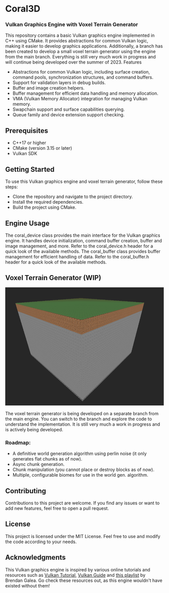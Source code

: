 # Coral3D
### Vulkan Graphics Engine with Voxel Terrain Generator

This repository contains a basic Vulkan graphics engine implemented in C++ using CMake. It provides abstractions for common Vulkan logic, making it easier to develop graphics applications. Additionally, a branch has been created to develop a small voxel terrain generator using the engine from the main branch.
Everything is still very much work in progress and will continue being developed over the summer of 2023.
Features
- Abstractions for common Vulkan logic, including surface creation, command pools, synchronization structures, and command buffers.
- Support for validation layers in debug builds.
- Buffer and image creation helpers.
- Buffer management for efficient data handling and memory allocation.
- VMA (Vulkan Memory Allocator) integration for managing Vulkan memory.
- Swapchain support and surface capabilities querying.
- Queue family and device extension support checking.

## Prerequisites
- C++17 or higher
- CMake (version 3.15 or later)
- Vulkan SDK

## Getting Started
To use this Vulkan graphics engine and voxel terrain generator, follow these steps:
- Clone the repository and navigate to the project directory.
- Install the required dependencies.
- Build the project using CMake.

## Engine Usage

The coral_device class provides the main interface for the Vulkan graphics engine. It handles device initialization, command buffer creation, buffer and image management, and more. Refer to the coral_device.h header for a quick look of the available methods.
The coral_buffer class provides buffer management for efficient handling of data. Refer to the coral_buffer.h header for a quick look of the available methods.
## Voxel Terrain Generator (WIP)
![Screenshot of a 9x9 chunk world generated on the fly](https://github.com/jefbelmans/Coral3D/blob/voxel-terrain-generator/images/Voxel_Terrain_Generator_Screenshot01.png)

The voxel terrain generator is being developed on a separate branch from the main engine. You can switch to the branch and explore the code to understand the implementation.
It is still very much a work in progress and is actively being developed.
### Roadmap:
- A definitive world generation algorithm using perlin noise (it only generates flat chunks as of now).
- Async chunk generation.
- Chunk manipulation (you cannot place or destroy blocks as of now).
- Multiple, configurable biomes for use in the world gen. algorithm.

## Contributing

Contributions to this project are welcome. If you find any issues or want to add new features, feel free to open a pull request.
## License

This project is licensed under the MIT License. Feel free to use and modify the code according to your needs.
## Acknowledgments

This Vulkan graphics engine is inspired by various online tutorials and resources such as [Vulkan Tutorial](https://vulkan-tutorial.com/), [Vulkan Guide](https://vkguide.dev/) and [this playlist](https://www.youtube.com/playlist?list=PL8327DO66nu9qYVKLDmdLW_84-yE4auCR) by Brendan Galea. Go check these resources out, as this engine wouldn't have existed without them!
